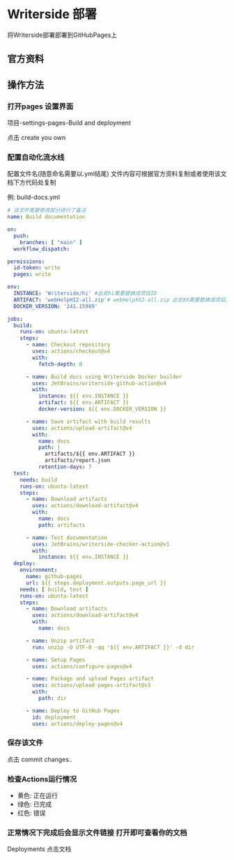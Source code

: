 # Writerside 部署

将Writerside部署部署到GitHubPages上

## 官方资料

[](https://www.jetbrains.com/help/writerside/deploy-docs-to-github-pages.html)

## 操作方法

### 打开pages 设置界面

项目-settings-pages-Build and deployment

点击 create you own

### 配置自动化流水线

配置文件名(随意命名需要以.yml结尾)
文件内容可根据官方资料复制或者使用该文档下方代码处复制

例: build-docs.yml

```yaml
# 该文件需要修改部分进行了备注
name: Build documentation

on:
  push:
    branches: [ "main" ]
  workflow_dispatch:

permissions:
  id-token: write
  pages: write

env:
  INSTANCE: 'Writerside/hi' #此处hi需要替换成项目ID
  ARTIFACT: 'webHelpHI2-all.zip'# webHelpXX2-all.zip 此处XX需要替换成项目ID 
  DOCKER_VERSION: '241.15989'

jobs:
  build:
    runs-on: ubuntu-latest
    steps:
      - name: Checkout repository
        uses: actions/checkout@v4
        with:
          fetch-depth: 0

      - name: Build docs using Writerside Docker builder
        uses: JetBrains/writerside-github-action@v4
        with:
          instance: ${{ env.INSTANCE }}
          artifact: ${{ env.ARTIFACT }}
          docker-version: ${{ env.DOCKER_VERSION }}

      - name: Save artifact with build results
        uses: actions/upload-artifact@v4
        with:
          name: docs
          path: |
            artifacts/${{ env.ARTIFACT }}
            artifacts/report.json
          retention-days: 7
  test:
    needs: build
    runs-on: ubuntu-latest
    steps:
      - name: Download artifacts
        uses: actions/download-artifact@v4
        with:
          name: docs
          path: artifacts

      - name: Test documentation
        uses: JetBrains/writerside-checker-action@v1
        with:
          instance: ${{ env.INSTANCE }}
  deploy:
    environment:
      name: github-pages
      url: ${{ steps.deployment.outputs.page_url }}
    needs: [ build, test ]
    runs-on: ubuntu-latest
    steps:
      - name: Download artifacts
        uses: actions/download-artifact@v4
        with:
          name: docs

      - name: Unzip artifact
        run: unzip -O UTF-8 -qq '${{ env.ARTIFACT }}' -d dir

      - name: Setup Pages
        uses: actions/configure-pages@v4

      - name: Package and upload Pages artifact
        uses: actions/upload-pages-artifact@v3
        with:
          path: dir

      - name: Deploy to GitHub Pages
        id: deployment
        uses: actions/deploy-pages@v4

```

### 保存该文件

点击 commit changes..

### 检查Actions运行情况

- 黄色: 正在运行
- 绿色: 已完成
- 红色: 错误

### 正常情况下完成后会显示文件链接 打开即可查看你的文档

Deployments
点击文档

